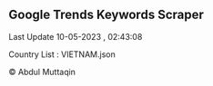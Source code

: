 

## Google Trends Keywords Scraper 
 
Last Update 10-05-2023 , 02:43:08

Country List :
VIETNAM.json



© Abdul Muttaqin 
